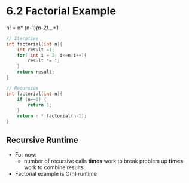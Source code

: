# 6.2 Factorial Example

n! = n* (n-1)*(n-2)*...*1

```C
// Iterative
int factorial(int n){
    int result =1;
    for( int i = 2; i<=n;i++){
        result *= i;
    }
    return result;
}
```
```C
// Recursive
int factorial(int n){
    if (n==0) {
        return 1;
    }
    return n * factorial(n-1);
}
```

## Recursive Runtime
- For now:
  - number of recursive calls **times** work to break problem up **times** work to combine results
- Factorial example is O(n) runtime
